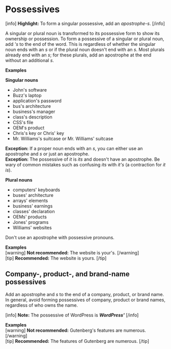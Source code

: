 # Possessives

[info] **Highlight:** To form a singular possessive, add an *apostrophe-s*. [/info]  

A singular or plural noun is transformed to its possessive form to show its ownership or possession.
To form a possessive of a singular or plural noun, add *'s* to the end of the word. This is regardless of whether the singular noun ends with an *s* or if the plural noun doesn't end with an *s*. Most plurals already end with an *s*; for these plurals, add an apostrophe at the end without an additional *s*.

**Examples**  

**Singular nouns**  
- John's software
- Buzz's laptop
- application's password
- bus's architecture
- business's manager
- class's description
- CSS's file
- OEM's product
- Chris's key or Chris' key
- Mr. Williams's suitcase or Mr. Williams' suitcase  

**Exception:** If a proper noun ends with an *s*, you can either use an apostrophe and *s* or just an apostrophe.  
**Exception:** The possessive of *it* is *its* and doesn't have an apostrophe. Be wary of common mistakes such as confusing *its* with *it's* (a contraction for *it is*).  

**Plural nouns**  
- computers' keyboards
- buses' architecture
- arrays' elements
- business' earnings
- classes' declaration
- OEMs' products
- Jones' programs
- Williams' websites

Don't use an apostrophe with possessive pronouns.  

**Examples**  
[warning] **Not recommended:** The website is your's. [/warning]  
[tip] **Recommended:** The website is yours. [/tip]  

## Company-, product-, and brand-name possessives

Add an apostrophe and *s* to the end of a company, product, or brand name. In general, avoid forming possessives of company, product or brand names, regardless of who owns the name.  

[info] **Note:** The possessive of WordPress is ***WordPress'*** [/info]  

**Examples**  
[warning] **Not recommended:** Gutenberg's features are numerous. [/warning]  
[tip] **Recommended:** The features of Gutenberg are numerous. [/tip]  
